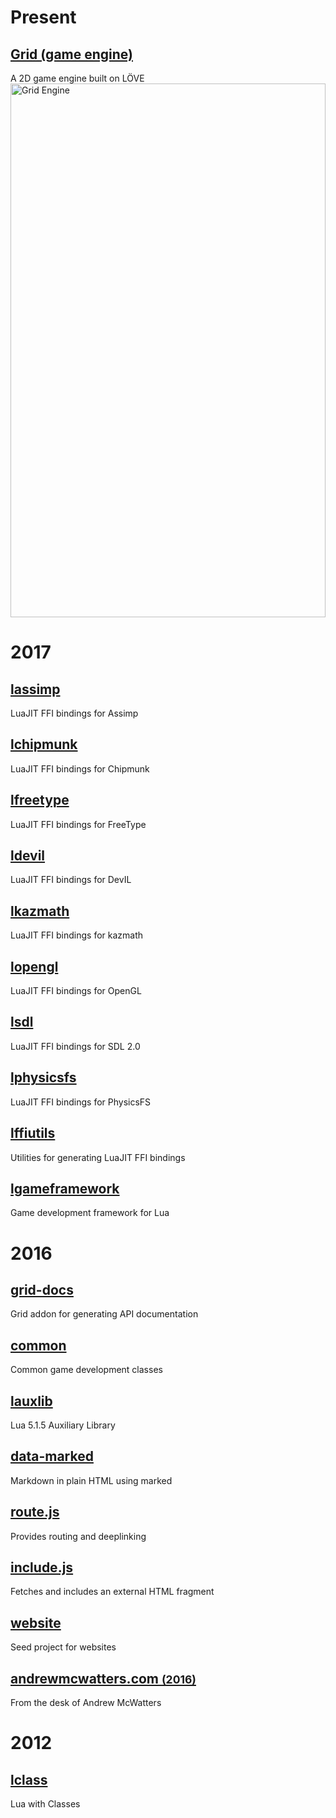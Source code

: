 # Present

## [Grid (game engine)](http://www.planimeter.org/grid-sdk/)
A 2D game engine built on LÖVE  
<a href="images/grid_engine.png">
  <img src="images/grid_engine.png"
       alt="Grid Engine"
       width="100%"
       style="max-width: 1392px; max-height: 854px">
</a>

# 2017

## [lassimp](https://github.com/Planimeter/lassimp)  
LuaJIT FFI bindings for Assimp
## [lchipmunk](https://github.com/Planimeter/lchipmunk)  
LuaJIT FFI bindings for Chipmunk
## [lfreetype](https://github.com/Planimeter/lfreetype)  
LuaJIT FFI bindings for FreeType
## [ldevil](https://github.com/Planimeter/ldevil)  
LuaJIT FFI bindings for DevIL
## [lkazmath](https://github.com/Planimeter/lkazmath)  
LuaJIT FFI bindings for kazmath
## [lopengl](https://github.com/Planimeter/lopengl)
LuaJIT FFI bindings for OpenGL  
## [lsdl](https://github.com/Planimeter/lsdl)
LuaJIT FFI bindings for SDL 2.0  
## [lphysicsfs](https://github.com/Planimeter/lphysicsfs)
LuaJIT FFI bindings for PhysicsFS  
## [lffiutils](https://github.com/Planimeter/lffiutils)
Utilities for generating LuaJIT FFI bindings  
## [lgameframework](https://github.com/Planimeter/lgameframework)
Game development framework for Lua  

# 2016

## [grid-docs](https://github.com/Planimeter/grid-docs)
Grid addon for generating API documentation  
## [common](https://github.com/Planimeter/common)
Common game development classes  
## [lauxlib](https://github.com/Planimeter/lauxlib)
Lua 5.1.5 Auxiliary Library  
## [data-marked](https://github.com/andrewmcwatters/data-marked)
Markdown in plain HTML using marked  
## [route.js](https://github.com/andrewmcwatters/route.js)
Provides routing and deeplinking  
## [include.js](https://github.com/andrewmcwatters/route.js)
Fetches and includes an external HTML fragment  
## [website](https://github.com/andrewmcwatters/website)
Seed project for websites  
## [andrewmcwatters.com <small>(2016)</small>](https://github.com/andrewmcwatters/andrewmcwatters.github.io)
From the desk of Andrew McWatters  

# 2012
## [lclass](https://github.com/andrewmcwatters/lclass)
Lua with Classes  
